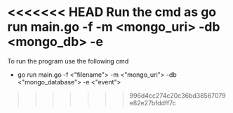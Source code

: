 <<<<<<< HEAD
Run the cmd as go run main.go -f <filename> -m <mongo_uri> -db <mongo_db> -e <event>
=======
To run the program use the following cmd
  - go run main.go -f <"filename"> -m <"mongo_uri"> -db <"mongo_database"> -e <"event">
  
>>>>>>> 996d4cc274c20c36bd38567079e82e27bfddff7c
